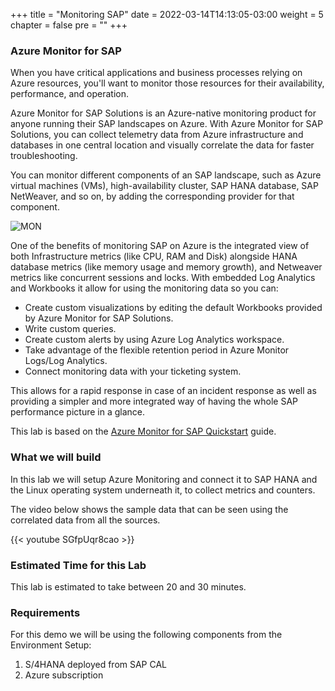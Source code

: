 +++
title = "Monitoring SAP"
date = 2022-03-14T14:13:05-03:00
weight = 5
chapter = false
pre = "<b></b>"
+++

### Azure Monitor for SAP

When you have critical applications and business processes relying on Azure resources, you'll want to monitor those resources for their availability, performance, and operation.

Azure Monitor for SAP Solutions is an Azure-native monitoring product for anyone running their SAP landscapes on Azure. With Azure Monitor for SAP Solutions, you can collect telemetry data from Azure infrastructure and databases in one central location and visually correlate the data for faster troubleshooting.

You can monitor different components of an SAP landscape, such as Azure virtual machines (VMs), high-availability cluster, SAP HANA database, SAP NetWeaver, and so on, by adding the corresponding provider for that component. 

![MON](/images/monitor-sample.png?height=300px)

One of the benefits of monitoring SAP on Azure is the integrated view of both Infrastructure metrics (like CPU, RAM and Disk) alongside HANA database metrics (like memory usage and memory growth), and Netweaver metrics like concurrent sessions and locks. With embedded Log Analytics and Workbooks it allow for using the monitoring data so you can:

- Create custom visualizations by editing the default Workbooks provided by Azure Monitor for SAP Solutions.
- Write custom queries.
- Create custom alerts by using Azure Log Analytics workspace.
- Take advantage of the flexible retention period in Azure Monitor Logs/Log Analytics.
- Connect monitoring data with your ticketing system.

This allows for a rapid response in case of an incident response as well as providing a simpler and more integrated way of having the whole SAP performance picture in a glance. 

This lab is based on the [Azure Monitor for SAP Quickstart](https://docs.microsoft.com/en-us/azure/virtual-machines/workloads/sap/azure-monitor-sap-quickstart) guide. 

### What we will build

In this lab we will setup Azure Monitoring and connect it to SAP HANA and the Linux operating system underneath it, to collect metrics and counters. 

The video below shows the sample data that can be seen using the correlated data from all the sources. 

{{< youtube SGfpUqr8cao >}}

### Estimated Time for this Lab

This lab is estimated to take between 20 and 30 minutes.

### Requirements

For this demo we will be using the following components from the Environment Setup: 

1. S/4HANA deployed from SAP CAL
2. Azure subscription